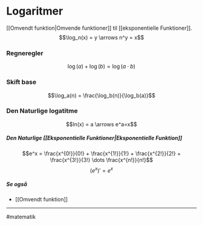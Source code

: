 # Logaritmer
[[Omvendt funktion|Omvende funktioner]] til [[eksponentielle Funktioner]].
$$\log_n(x) = y \arrows n^y = x$$

### Regneregler
$$\log(a) + \log(b) = \log(a \cdot b)$$

### Skift base
$$\log_a(n) = \frac{\log_b(n)}{\log_b(a)}$$

### Den Naturlige logatitme
$$ln(x) = a \arrows e^a=x$$

##### Den Naturlige [[Eksponentielle Funktioner|Eksponentielle Funktion]]
$$e^x = \frac{x^{0!}}{0!} + \frac{x^{1!}}{1!} + \frac{x^{2!}}{2!} + \frac{x^{3!}}{3!} \dots \frac{x^{n!}}{n!}$$
$$(e^x)' = e^x$$

##### Se også
- [[Omvendt funktion]]

---
#matematik 